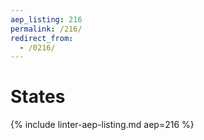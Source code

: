 ```yaml
---
aep_listing: 216
permalink: /216/
redirect_from:
  - /0216/
---
```


# States

{% include linter-aep-listing.md aep=216 %}
